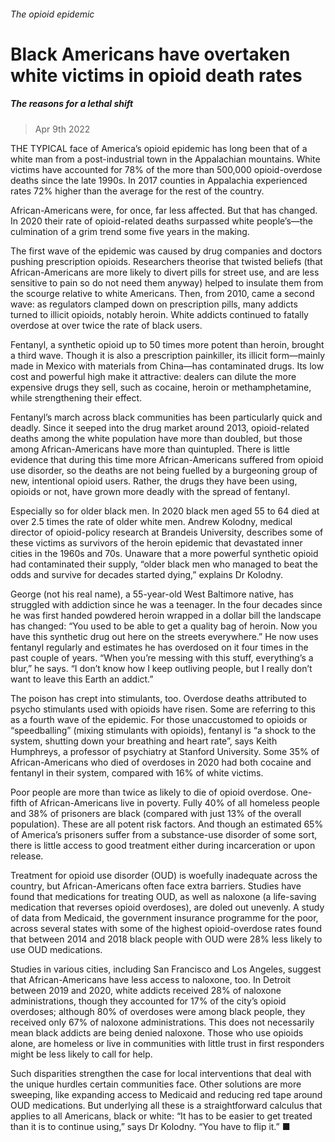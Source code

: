 ###### The opioid epidemic
# Black Americans have overtaken white victims in opioid death rates 
##### The reasons for a lethal shift 
> Apr 9th 2022 

THE TYPICAL face of America’s opioid epidemic has long been that of a white man from a post-industrial town in the Appalachian mountains. White victims have accounted for 78% of the more than 500,000 opioid-overdose deaths since the late 1990s. In 2017 counties in Appalachia experienced rates 72% higher than the average for the rest of the country.
African-Americans were, for once, far less affected. But that has changed. In 2020 their rate of opioid-related deaths surpassed white people’s—the culmination of a grim trend some five years in the making.

The first wave of the epidemic was caused by drug companies and doctors pushing prescription opioids. Researchers theorise that twisted beliefs (that African-Americans are more likely to divert pills for street use, and are less sensitive to pain so do not need them anyway) helped to insulate them from the scourge relative to white Americans. Then, from 2010, came a second wave: as regulators clamped down on prescription pills, many addicts turned to illicit opioids, notably heroin. White addicts continued to fatally overdose at over twice the rate of black users.
Fentanyl, a synthetic opioid up to 50 times more potent than heroin, brought a third wave. Though it is also a prescription painkiller, its illicit form—mainly made in Mexico with materials from China—has contaminated drugs. Its low cost and powerful high make it attractive: dealers can dilute the more expensive drugs they sell, such as cocaine, heroin or methamphetamine, while strengthening their effect.

Fentanyl’s march across black communities has been particularly quick and deadly. Since it seeped into the drug market around 2013, opioid-related deaths among the white population have more than doubled, but those among African-Americans have more than quintupled. There is little evidence that during this time more African-Americans suffered from opioid use disorder, so the deaths are not being fuelled by a burgeoning group of new, intentional opioid users. Rather, the drugs they have been using, opioids or not, have grown more deadly with the spread of fentanyl.

Especially so for older black men. In 2020 black men aged 55 to 64 died at over 2.5 times the rate of older white men. Andrew Kolodny, medical director of opioid-policy research at Brandeis University, describes some of these victims as survivors of the heroin epidemic that devastated inner cities in the 1960s and 70s. Unaware that a more powerful synthetic opioid had contaminated their supply, “older black men who managed to beat the odds and survive for decades started dying,” explains Dr Kolodny.
George (not his real name), a 55-year-old West Baltimore native, has struggled with addiction since he was a teenager. In the four decades since he was first handed powdered heroin wrapped in a dollar bill the landscape has changed: “You used to be able to get a quality bag of heroin. Now you have this synthetic drug out here on the streets everywhere.” He now uses fentanyl regularly and estimates he has overdosed on it four times in the past couple of years. “When you’re messing with this stuff, everything’s a blur,” he says. “I don’t know how I keep outliving people, but I really don’t want to leave this Earth an addict.”
The poison has crept into stimulants, too. Overdose deaths attributed to psycho stimulants used with opioids have risen. Some are referring to this as a fourth wave of the epidemic. For those unaccustomed to opioids or “speedballing” (mixing stimulants with opioids), fentanyl is “a shock to the system, shutting down your breathing and heart rate”, says Keith Humphreys, a professor of psychiatry at Stanford University. Some 35% of African-Americans who died of overdoses in 2020 had both cocaine and fentanyl in their system, compared with 16% of white victims.
Poor people are more than twice as likely to die of opioid overdose. One-fifth of African-Americans live in poverty. Fully 40% of all homeless people and 38% of prisoners are black (compared with just 13% of the overall population). These are all potent risk factors. And though an estimated 65% of America’s prisoners suffer from a substance-use disorder of some sort, there is little access to good treatment either during incarceration or upon release.
Treatment for opioid use disorder (OUD) is woefully inadequate across the country, but African-Americans often face extra barriers. Studies have found that medications for treating OUD, as well as naloxone (a life-saving medication that reverses opioid overdoses), are doled out unevenly. A study of data from Medicaid, the government insurance programme for the poor, across several states with some of the highest opioid-overdose rates found that between 2014 and 2018 black people with OUD were 28% less likely to use OUD medications.
Studies in various cities, including San Francisco and Los Angeles, suggest that African-Americans have less access to naloxone, too. In Detroit between 2019 and 2020, white addicts received 28% of naloxone administrations, though they accounted for 17% of the city’s opioid overdoses; although 80% of overdoses were among black people, they received only 67% of naloxone administrations. This does not necessarily mean black addicts are being denied naloxone. Those who use opioids alone, are homeless or live in communities with little trust in first responders might be less likely to call for help.
Such disparities strengthen the case for local interventions that deal with the unique hurdles certain communities face. Other solutions are more sweeping, like expanding access to Medicaid and reducing red tape around OUD medications. But underlying all these is a straightforward calculus that applies to all Americans, black or white: “It has to be easier to get treated than it is to continue using,” says Dr Kolodny. “You have to flip it.” ■

